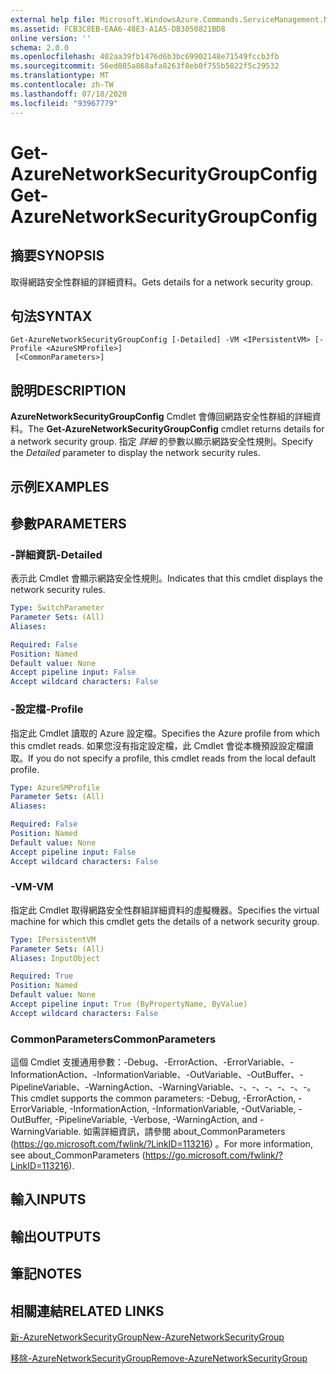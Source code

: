 ```yaml
---
external help file: Microsoft.WindowsAzure.Commands.ServiceManagement.Network.dll-Help.xml
ms.assetid: FCB3C8EB-EAA6-48E3-A1A5-DB3050821BD8
online version: ''
schema: 2.0.0
ms.openlocfilehash: 402aa39fb1476d6b3bc69902148e71549fccb3fb
ms.sourcegitcommit: 56ed085a868afa8263f8eb0f755b5822f5c29532
ms.translationtype: MT
ms.contentlocale: zh-TW
ms.lasthandoff: 07/18/2020
ms.locfileid: "93967779"
---
```

# <span data-ttu-id="518b3-101">Get-AzureNetworkSecurityGroupConfig</span><span class="sxs-lookup"><span data-stu-id="518b3-101">Get-AzureNetworkSecurityGroupConfig</span></span>

## <span data-ttu-id="518b3-102">摘要</span><span class="sxs-lookup"><span data-stu-id="518b3-102">SYNOPSIS</span></span>
<span data-ttu-id="518b3-103">取得網路安全性群組的詳細資料。</span><span class="sxs-lookup"><span data-stu-id="518b3-103">Gets details for a network security group.</span></span>

## <span data-ttu-id="518b3-104">句法</span><span class="sxs-lookup"><span data-stu-id="518b3-104">SYNTAX</span></span>

```
Get-AzureNetworkSecurityGroupConfig [-Detailed] -VM <IPersistentVM> [-Profile <AzureSMProfile>]
 [<CommonParameters>]
```

## <span data-ttu-id="518b3-105">說明</span><span class="sxs-lookup"><span data-stu-id="518b3-105">DESCRIPTION</span></span>
<span data-ttu-id="518b3-106">**AzureNetworkSecurityGroupConfig** Cmdlet 會傳回網路安全性群組的詳細資料。</span><span class="sxs-lookup"><span data-stu-id="518b3-106">The **Get-AzureNetworkSecurityGroupConfig** cmdlet returns details for a network security group.</span></span>
<span data-ttu-id="518b3-107">指定 *詳細* 的參數以顯示網路安全性規則。</span><span class="sxs-lookup"><span data-stu-id="518b3-107">Specify the *Detailed* parameter to display the network security rules.</span></span>

## <span data-ttu-id="518b3-108">示例</span><span class="sxs-lookup"><span data-stu-id="518b3-108">EXAMPLES</span></span>

## <span data-ttu-id="518b3-109">參數</span><span class="sxs-lookup"><span data-stu-id="518b3-109">PARAMETERS</span></span>

### <span data-ttu-id="518b3-110">-詳細資訊</span><span class="sxs-lookup"><span data-stu-id="518b3-110">-Detailed</span></span>
<span data-ttu-id="518b3-111">表示此 Cmdlet 會顯示網路安全性規則。</span><span class="sxs-lookup"><span data-stu-id="518b3-111">Indicates that this cmdlet displays the network security rules.</span></span>

```yaml
Type: SwitchParameter
Parameter Sets: (All)
Aliases: 

Required: False
Position: Named
Default value: None
Accept pipeline input: False
Accept wildcard characters: False
```

### <span data-ttu-id="518b3-112">-設定檔</span><span class="sxs-lookup"><span data-stu-id="518b3-112">-Profile</span></span>
<span data-ttu-id="518b3-113">指定此 Cmdlet 讀取的 Azure 設定檔。</span><span class="sxs-lookup"><span data-stu-id="518b3-113">Specifies the Azure profile from which this cmdlet reads.</span></span> <span data-ttu-id="518b3-114">如果您沒有指定設定檔，此 Cmdlet 會從本機預設設定檔讀取。</span><span class="sxs-lookup"><span data-stu-id="518b3-114">If you do not specify a profile, this cmdlet reads from the local default profile.</span></span>

```yaml
Type: AzureSMProfile
Parameter Sets: (All)
Aliases: 

Required: False
Position: Named
Default value: None
Accept pipeline input: False
Accept wildcard characters: False
```

### <span data-ttu-id="518b3-115">-VM</span><span class="sxs-lookup"><span data-stu-id="518b3-115">-VM</span></span>
<span data-ttu-id="518b3-116">指定此 Cmdlet 取得網路安全性群組詳細資料的虛擬機器。</span><span class="sxs-lookup"><span data-stu-id="518b3-116">Specifies the virtual machine for which this cmdlet gets the details of a network security group.</span></span>

```yaml
Type: IPersistentVM
Parameter Sets: (All)
Aliases: InputObject

Required: True
Position: Named
Default value: None
Accept pipeline input: True (ByPropertyName, ByValue)
Accept wildcard characters: False
```

### <span data-ttu-id="518b3-117">CommonParameters</span><span class="sxs-lookup"><span data-stu-id="518b3-117">CommonParameters</span></span>
<span data-ttu-id="518b3-118">這個 Cmdlet 支援通用參數：-Debug、-ErrorAction、-ErrorVariable、-InformationAction、-InformationVariable、-OutVariable、-OutBuffer、-PipelineVariable、-WarningAction、-WarningVariable、-、-、-、-、-、-。</span><span class="sxs-lookup"><span data-stu-id="518b3-118">This cmdlet supports the common parameters: -Debug, -ErrorAction, -ErrorVariable, -InformationAction, -InformationVariable, -OutVariable, -OutBuffer, -PipelineVariable, -Verbose, -WarningAction, and -WarningVariable.</span></span> <span data-ttu-id="518b3-119">如需詳細資訊，請參閱 about_CommonParameters (https://go.microsoft.com/fwlink/?LinkID=113216) 。</span><span class="sxs-lookup"><span data-stu-id="518b3-119">For more information, see about_CommonParameters (https://go.microsoft.com/fwlink/?LinkID=113216).</span></span>

## <span data-ttu-id="518b3-120">輸入</span><span class="sxs-lookup"><span data-stu-id="518b3-120">INPUTS</span></span>

## <span data-ttu-id="518b3-121">輸出</span><span class="sxs-lookup"><span data-stu-id="518b3-121">OUTPUTS</span></span>

## <span data-ttu-id="518b3-122">筆記</span><span class="sxs-lookup"><span data-stu-id="518b3-122">NOTES</span></span>

## <span data-ttu-id="518b3-123">相關連結</span><span class="sxs-lookup"><span data-stu-id="518b3-123">RELATED LINKS</span></span>

[<span data-ttu-id="518b3-124">新-AzureNetworkSecurityGroup</span><span class="sxs-lookup"><span data-stu-id="518b3-124">New-AzureNetworkSecurityGroup</span></span>](./New-AzureNetworkSecurityGroup.md)

[<span data-ttu-id="518b3-125">移除-AzureNetworkSecurityGroup</span><span class="sxs-lookup"><span data-stu-id="518b3-125">Remove-AzureNetworkSecurityGroup</span></span>](./Remove-AzureNetworkSecurityGroup.md)



